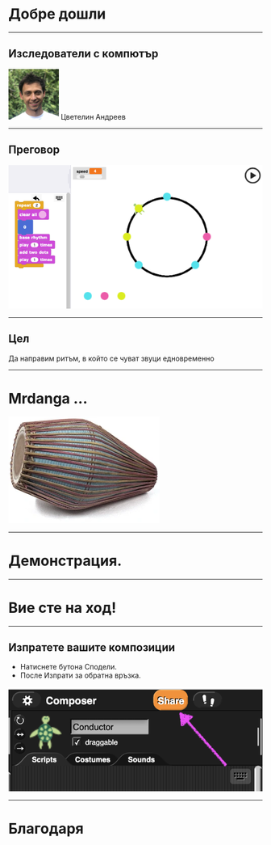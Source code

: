 # Добре дошли

---
## Изследователи с компютър

<div><img src="img/tsvetelin.png" alt="tsvetelin" style="width:100px;"/> Цветелин Андреев</div>

---
## Преговор

<img src="img/prev.png" alt="Previous lesson" />

---
## Цел

Да направим ритъм, в който се чуват звуци едновременно

---
# Mrdanga ...

<img src="img/mrdanga.webp" alt="Mrdanga" />

---
# Демонстрация.

---
# Вие сте на ход!

---
## Изпратете вашите композиции 

* Натиснете бутона Сподели. 
* После Изпрати за обратна връзка.

<img src="img/share.png" alt="How to share" />

---
# Благодаря
